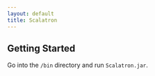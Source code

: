```yaml
---
layout: default
title: Scalatron
---
```


## Getting Started


Go into the <code>/bin</code> directory and run <code>Scalatron.jar</code>.
